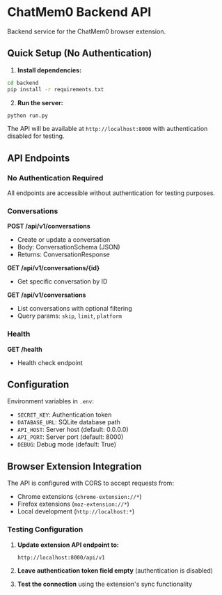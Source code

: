 # ChatMem0 Backend API

Backend service for the ChatMem0 browser extension.

## Quick Setup (No Authentication)

1. **Install dependencies:**
```bash
cd backend
pip install -r requirements.txt
```

2. **Run the server:**
```bash
python run.py
```

The API will be available at `http://localhost:8000` with authentication disabled for testing.

## API Endpoints

### No Authentication Required
All endpoints are accessible without authentication for testing purposes.

### Conversations

**POST /api/v1/conversations**
- Create or update a conversation
- Body: ConversationSchema (JSON)
- Returns: ConversationResponse

**GET /api/v1/conversations/{id}**
- Get specific conversation by ID

**GET /api/v1/conversations**
- List conversations with optional filtering
- Query params: `skip`, `limit`, `platform`

### Health

**GET /health**
- Health check endpoint

## Configuration

Environment variables in `.env`:
- `SECRET_KEY`: Authentication token
- `DATABASE_URL`: SQLite database path
- `API_HOST`: Server host (default: 0.0.0.0)
- `API_PORT`: Server port (default: 8000)
- `DEBUG`: Debug mode (default: True)

## Browser Extension Integration

The API is configured with CORS to accept requests from:
- Chrome extensions (`chrome-extension://*`)
- Firefox extensions (`moz-extension://*`)
- Local development (`http://localhost:*`)

### Testing Configuration

1. **Update extension API endpoint to:**
   ```
   http://localhost:8000/api/v1
   ```

2. **Leave authentication token field empty** (authentication is disabled)

3. **Test the connection** using the extension's sync functionality